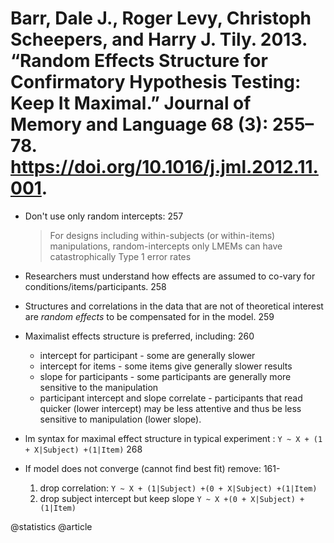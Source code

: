 # Barr, Dale J., Roger Levy, Christoph Scheepers, and Harry J. Tily. 2013. “Random Effects Structure for Confirmatory Hypothesis Testing: Keep It Maximal.” Journal of Memory and Language 68 (3): 255–78. https://doi.org/10.1016/j.jml.2012.11.001.

- Don't use only random intercepts: 257

  > For designs including within-subjects (or within-items) manipulations, random-intercepts only LMEMs can have catastrophically Type 1 error rates

- Researchers must understand how effects are assumed to co-vary for conditions/items/participants. 258

- Structures and correlations in the data that are not of theoretical interest are *random effects* to be compensated for in the model. 259

- Maximalist effects structure is preferred, including: 260
  - intercept for participant - some are generally slower
  - intercept for items - some items give generally slower results
  - slope for participants - some participants are generally more sensitive to the manipulation
  - participant intercept and slope correlate - participants that read quicker (lower intercept) may be less attentive and thus be less sensitive to manipulation (lower slope).

- lm syntax for maximal effect structure in typical experiment : `Y ~ X + (1 + X|Subject) +(1|Item)` 268

- If model does not converge (cannot find best fit) remove: 161-
  1. drop correlation: `Y ~ X + (1|Subject) +(0 + X|Subject) +(1|Item)` 
  2. drop subject intercept but keep slope `Y ~ X +(0 + X|Subject) +(1|Item)`

@statistics
@article
